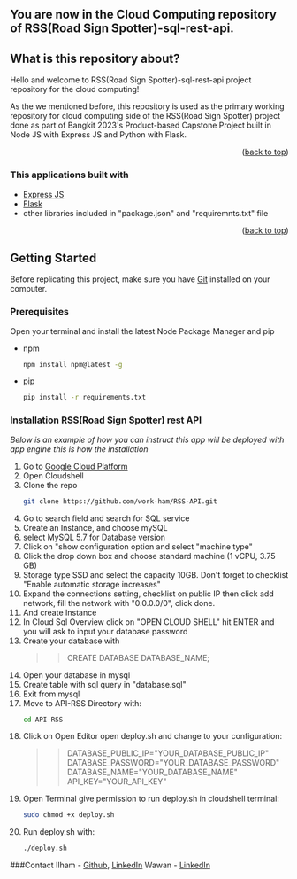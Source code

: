 ## You are now in the Cloud Computing repository of RSS(Road Sign Spotter)-sql-rest-api.

## What is this repository about?

Hello and welcome to RSS(Road Sign Spotter)-sql-rest-api project repository for the cloud computing! 

As the we mentioned before, this repository is used as the primary working repository for cloud computing side of the RSS(Road Sign Spotter) project done as part of Bangkit 2023's Product-based Capstone Project built in Node JS with Express JS and Python with Flask.
<p align="right">(<a href="#top">back to top</a>)</p>

### This applications built with

* [Express JS](https://expressjs.com/)
* [Flask](https://flask.palletsprojects.com/en/2.3.x/)
* other libraries included in "package.json" and "requiremnts.txt" file

<p align="right">(<a href="#top">back to top</a>)</p>

## Getting Started

Before replicating this project, make sure you have [Git](https://git-scm.com/downloads) installed on your computer.

### Prerequisites

Open your terminal and install the latest Node Package Manager and pip
* npm
  ```sh
  npm install npm@latest -g
  ```
* pip
  ```sh
  pip install -r requirements.txt
  ```
### Installation RSS(Road Sign Spotter) rest API
_Below is an example of how you can instruct this app will be deployed with app engine this is how the installation_
1. Go to [Google Cloud Platform](https://console.cloud.google.com/)
2. Open Cloudshell
3. Clone the repo
   ```sh
   git clone https://github.com/work-ham/RSS-API.git
   ```
5. Go to search field and search for SQL service
6. Create an Instance, and choose mySQL
7. select MySQL 5.7 for Database version
8. Click on "show configuration option and select "machine type"
9. Click the drop down box and choose standard machine (1 vCPU, 3.75 GB)
10. Storage type SSD and select the capacity 10GB. Don't forget to checklist "Enable automatic storage increases"
11.  Expand the connections setting, checklist on public IP then click add network, fill the network with "0.0.0.0/0", click done.
12.  And create Instance
13.  In Cloud Sql Overview click on "OPEN CLOUD SHELL" hit ENTER and you will ask to input your database password
14.  Create your database with
     >> CREATE DATABASE DATABASE_NAME;
16.  Open your database in mysql
17.  Create table with sql query in "database.sql"
18.  Exit from mysql 
19.  Move to API-RSS Directory with:
     ```sh
     cd API-RSS
     ```
21.  Click on Open Editor open deploy.sh and change to your configuration:
     >> DATABASE_PUBLIC_IP="YOUR_DATABASE_PUBLIC_IP" <br>
     >> DATABASE_PASSWORD="YOUR_DATABASE_PASSWORD"<br>
     >> DATABASE_NAME="YOUR_DATABASE_NAME"<br>
     >> API_KEY="YOUR_API_KEY"<br>
23.  Open Terminal give permission to run deploy.sh in cloudshell terminal:
     ```sh
     sudo chmod +x deploy.sh
     ```
24.  Run deploy.sh with:
     ```sh
     ./deploy.sh
     ```
     
###Contact
Ilham - [Github](https://github.com/work-ham), [LinkedIn](https://www.linkedin.com/in/ilham-kus/)
Wawan - [LinkedIn](https://www.linkedin.com/in/wawan11/)




